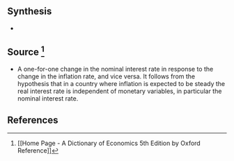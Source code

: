## Synthesis
- 
## Source [^1]
- A one-for-one change in the nominal interest rate in response to the change in the inflation rate, and vice versa. It follows from the hypothesis that in a country where inflation is expected to be steady the real interest rate is independent of monetary variables, in particular the nominal interest rate.
## References

[^1]: [[Home Page - A Dictionary of Economics 5th Edition by Oxford Reference]]